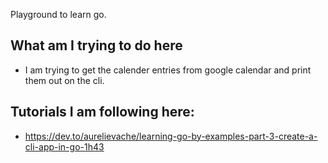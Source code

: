 Playground to learn go. 

## What am I trying to do here
- I am trying to get the calender entries from google calendar and print them out on the cli.

## Tutorials I am following here:
- https://dev.to/aurelievache/learning-go-by-examples-part-3-create-a-cli-app-in-go-1h43
